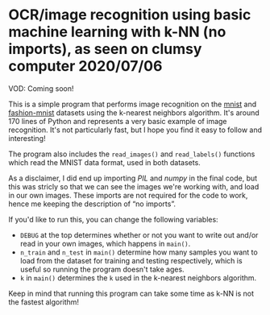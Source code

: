 # OCR/image recognition using basic machine learning with k-NN (no imports), as seen on clumsy computer 2020/07/06

VOD: Coming soon!

This is a simple program that performs image recognition on the
[mnist](http://yann.lecun.com/exdb/mnist/)
and
[fashion-mnist](https://github.com/zalandoresearch/fashion-mnist)
datasets using the k-nearest neighbors algorithm. It's around 170 lines of Python and
represents a very basic example of image recognition. It's not particularly fast, but I hope you
find it easy to follow and interesting!

The program also includes the `read_images()` and `read_labels()` functions which read the
MNIST data format, used in both datasets.

As a disclaimer, I did end up importing _PIL_ and _numpy_ in the final code, but
this was stricly so that we can see the images we're working with, and load in our own images.
These imports are not required for the code to work, hence me keeping the description of
“no imports”.

If you'd like to run this, you can change the following variables:

* `DEBUG` at the top determines whether or not you want to write out and/or read in your own
  images, which happens in `main()`.
* `n_train` and `n_test` in `main()` determine how many samples you want to load from the dataset
  for training and testing respectively, which is useful so running the program doesn't take ages.
* `k` in `main()` determines the `k` used in the k-nearest neighbors algorithm.

Keep in mind that running this program can take some time as k-NN is not the fastest
algorithm!
